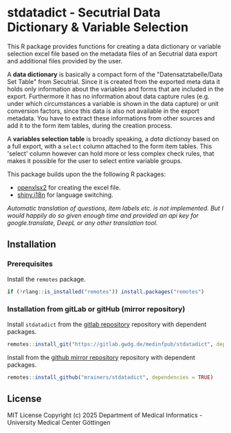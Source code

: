 
# stdatadict - Secutrial Data Dictionary & Variable Selection

This R package provides functions for creating a data dictionary or variable selection excel file based on the metadata files of an Secutrial data export and additional files provided by the user.

A **data dictionary** is basically a compact form of the "Datensatztabelle/Data Set Table" from Secutrial. Since it is created from the exported meta data it holds only information about the variables and forms that are included in the export. Furthermore it has no information about data capture rules (e.g. under which circumstances a variable is shown in the data capture) or unit conversion factors, since this data is also not available in the export metadata. You have to extract these informations from other sources and add it to the form item tables, during the creation process.

A **variables selection table** is broadly speaking, a *data dictionay* based on a full export, with a `select` column attached to the form item tables. This 'select' column however can hold more or less complex check rules, that makes it possible for the user to select entire variable groups. 

This package builds upon the the following R packages:

- [openxlsx2](https://janmarvin.github.io/openxlsx2/) for creating the excel file.
- [shiny.i18n](https://appsilon.github.io/shiny.i18n/) for language switching. 

*Automatic translation of questions, item labels etc. is not implemented. But I would happily do so given enough time and provided an api key for google.translate, DeepL or any other translation tool.*


## Installation

### Prerequisites

Install the `remotes` package.

``` r
if (!rlang::is_installed("remotes")) install.packages("remotes")
```

### Installation from gitLab or gitHub (mirror repository)

Install `stdatadict` from the [gitlab repository](https://gitlab.gwdg.de/medinfpub/stdatadict) 
repository with dependent packages.

``` r
remotes::install_git("https://gitlab.gwdg.de/medinfpub/stdatadict", dependencies = TRUE)
```

Install from the [github mirror repository](https://github.com/mrainers/stdatadict) 
repository with dependent packages.

``` r
remotes::install_github("mrainers/stdatadict", dependencies = TRUE)
```



<!--

## Secutrial ExportOption Requirements
test
-->


## License

MIT License Copyright (c) 2025 Department of Medical Informatics - University Medical Center Göttingen
